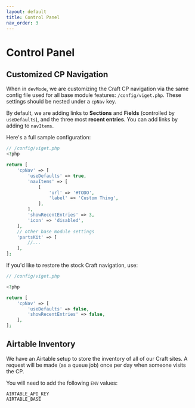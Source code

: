 ```yaml
---
layout: default
title: Control Panel
nav_order: 3
---
```


# Control Panel

## Customized CP Navigation

When in `devMode`, we are customizing the Craft CP navigation via the same config file used for all base module features: `/config/viget.php`. These settings should be nested under a `cpNav` key.

By default, we are adding links to **Sections** and **Fields** (controlled by `useDefaults`), and the three most **recent entries**. You can add links by adding to `navItems`.

Here's a full sample configuration:

```php
// /config/viget.php
<?php

return [
    'cpNav' => [
        'useDefaults' => true,
        'navItems' => [
            [
                'url' => '#TODO',
                'label' => 'Custom Thing',
            ],
        ],
        'showRecentEntries' => 3,
        'icon' => 'disabled',
    ],
    // other base module settings
    'partsKit' => [
        //...
    ],
];
```

If you'd like to restore the stock Craft navigation, use:

```php
// /config/viget.php

<?php

return [
    'cpNav' => [
        'useDefaults' => false,
        'showRecentEntries' => false,
    ],
];
```

## Airtable Inventory

We have an Airtable setup to store the inventory of all of our Craft sites. A request will be made (as a queue job) once per day when someone visits the CP.

You will need to add the following `ENV` values:

```
AIRTABLE_API_KEY
AIRTABLE_BASE
```
